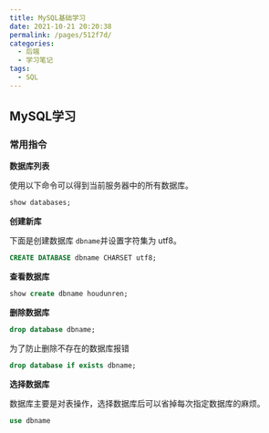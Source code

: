```yaml
---
title: MySQL基础学习
date: 2021-10-21 20:20:38
permalink: /pages/512f7d/
categories:
  - 后端
  - 学习笔记
tags:
  - SQL
---
```


## MySQL学习

### 常用指令

**数据库列表**

使用以下命令可以得到当前服务器中的所有数据库。

```sql
show databases;
```

**创建新库**

下面是创建数据库 `dbname`并设置字符集为 utf8。

```sql
CREATE DATABASE dbname CHARSET utf8;
```

**查看数据库**

```sql
show create dbname houdunren;
```

**删除数据库**

```sql
drop database dbname;
```

为了防止删除不存在的数据库报错

```sql
drop database if exists dbname;
```

**选择数据库**

数据库主要是对表操作，选择数据库后可以省掉每次指定数据库的麻烦。

```sql
use dbname
```

